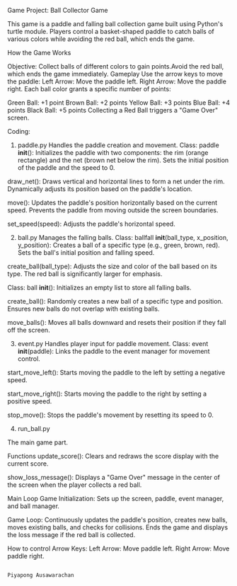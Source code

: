 Game Project: Ball Collector Game

This game is a paddle and falling ball collection game built using Python's turtle module. Players control 
a basket-shaped paddle to catch balls of various colors while avoiding the red ball, which ends the game.

How the Game Works

Objective:  Collect balls of different colors to gain points.Avoid the red ball, which ends the game immediately.
Gameplay
Use the arrow keys to move the paddle:
Left Arrow: Move the paddle left.
Right Arrow: Move the paddle right.
Each ball color grants a specific number of points:

Green Ball: +1 point
Brown Ball: +2 points
Yellow Ball: +3 points
Blue Ball: +4 points
Black Ball: +5 points
Collecting a Red Ball triggers a "Game Over" screen.

Coding:
1. paddle.py
Handles the paddle creation and movement.
Class: paddle
__init__():
Initializes the paddle with two components: the rim (orange rectangle) and the net (brown net below the rim).
Sets the initial position of the paddle and the speed to 0.

draw_net():
Draws vertical and horizontal lines to form a net under the rim.  Dynamically adjusts 
its position based on the paddle's location.

move():
Updates the paddle's position horizontally based on the current speed. Prevents the paddle from moving 
outside the screen boundaries.

set_speed(speed):
Adjusts the paddle's horizontal speed.

2. ball.py
Manages the falling balls.
Class: ballfall
__init__(ball_type, x_position, y_position):
Creates a ball of a specific type (e.g., green, brown, red). Sets the ball's initial position and falling speed.

create_ball(ball_type):
Adjusts the size and color of the ball based on its type. The red ball is significantly larger for emphasis.

Class: ball
__init__():
Initializes an empty list to store all falling balls.

create_ball():
Randomly creates a new ball of a specific type and position. Ensures new balls do not overlap with existing balls.

move_balls():
Moves all balls downward and resets their position if they fall off the screen.

3. event.py
Handles player input for paddle movement.
Class: event
__init__(paddle):
Links the paddle to the event manager for movement control.

start_move_left():
Starts moving the paddle to the left by setting a negative speed.

start_move_right():
Starts moving the paddle to the right by setting a positive speed.

stop_move():
Stops the paddle's movement by resetting its speed to 0.

4. run_ball.py

The main game part.

Functions
update_score():
Clears and redraws the score display with the current score.

show_loss_message():
Displays a "Game Over" message in the center of the screen when the player collects a red ball.

Main Loop
Game Initialization: Sets up the screen, paddle, event manager, and ball manager.

Game Loop: Continuously updates the paddle's position, creates new balls, moves existing balls, and checks 
for collisions. Ends the game and displays the loss message if the red ball is collected.

How to control
Arrow Keys:
Left Arrow: Move paddle left.
Right Arrow: Move paddle right.


               

                                                                                     Piyapong Ausawarachan







